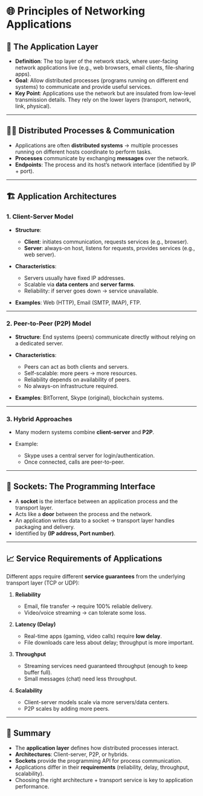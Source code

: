 # 🌐 Principles of Networking Applications

## 🔑 The Application Layer

* **Definition**: The top layer of the network stack, where user-facing network applications live (e.g., web browsers, email clients, file-sharing apps).
* **Goal**: Allow distributed processes (programs running on different end systems) to communicate and provide useful services.
* **Key Point**: Applications use the network but are insulated from low-level transmission details. They rely on the lower layers (transport, network, link, physical).

---

## 🧑‍💻 Distributed Processes & Communication

* Applications are often **distributed systems** → multiple processes running on different hosts coordinate to perform tasks.
* **Processes** communicate by exchanging **messages** over the network.
* **Endpoints**: The process and its host’s network interface (identified by IP + port).

---

## 🏗️ Application Architectures

### 1. Client-Server Model

* **Structure**:

  * **Client**: initiates communication, requests services (e.g., browser).
  * **Server**: always-on host, listens for requests, provides services (e.g., web server).
* **Characteristics**:

  * Servers usually have fixed IP addresses.
  * Scalable via **data centers** and **server farms**.
  * Reliability: if server goes down → service unavailable.
* **Examples**: Web (HTTP), Email (SMTP, IMAP), FTP.

---

### 2. Peer-to-Peer (P2P) Model

* **Structure**: End systems (peers) communicate directly without relying on a dedicated server.
* **Characteristics**:

  * Peers can act as both clients and servers.
  * Self-scalable: more peers → more resources.
  * Reliability depends on availability of peers.
  * No always-on infrastructure required.
* **Examples**: BitTorrent, Skype (original), blockchain systems.

---

### 3. Hybrid Approaches

* Many modern systems combine **client-server** and **P2P**.
* Example:

  * Skype uses a central server for login/authentication.
  * Once connected, calls are peer-to-peer.

---

## 🧩 Sockets: The Programming Interface

* A **socket** is the interface between an application process and the transport layer.
* Acts like a **door** between the process and the network.
* An application writes data to a socket → transport layer handles packaging and delivery.
* Identified by **(IP address, Port number)**.

---

## 📈 Service Requirements of Applications

Different apps require different **service guarantees** from the underlying transport layer (TCP or UDP):

1. **Reliability**

   * Email, file transfer → require 100% reliable delivery.
   * Video/voice streaming → can tolerate some loss.

2. **Latency (Delay)**

   * Real-time apps (gaming, video calls) require **low delay**.
   * File downloads care less about delay; throughput is more important.

3. **Throughput**

   * Streaming services need guaranteed throughput (enough to keep buffer full).
   * Small messages (chat) need less throughput.

4. **Scalability**

   * Client-server models scale via more servers/data centers.
   * P2P scales by adding more peers.

---

## 🚦 Summary

* The **application layer** defines how distributed processes interact.
* **Architectures**: Client-server, P2P, or hybrids.
* **Sockets** provide the programming API for process communication.
* Applications differ in their **requirements** (reliability, delay, throughput, scalability).
* Choosing the right architecture + transport service is key to application performance.
